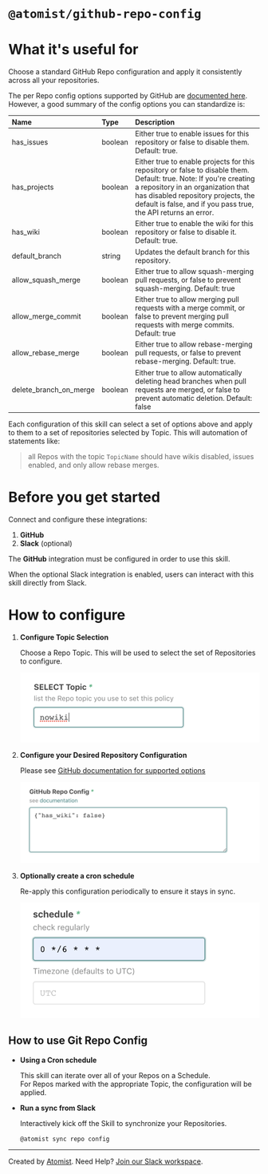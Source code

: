 # `@atomist/github-repo-config`

<!---atomist-skill-readme:start--->

# What it's useful for

Choose a standard GitHub Repo configuration and apply it consistently across all
your repositories.

The per Repo config options supported by GitHub are
[documented here](https://developer.github.com/v3/repos/#update-a-repository).
However, a good summary of the config options you can standardize is:

| Name                   | Type    | Description                                                                                                                                                                                                                                                       |
| :--------------------- | :------ | :---------------------------------------------------------------------------------------------------------------------------------------------------------------------------------------------------------------------------------------------------------------- |
| has_issues             | boolean | Either true to enable issues for this repository or false to disable them. Default: true.                                                                                                                                                                         |
| has_projects           | boolean | Either true to enable projects for this repository or false to disable them. Default: true. Note: If you're creating a repository in an organization that has disabled repository projects, the default is false, and if you pass true, the API returns an error. |
| has_wiki               | boolean | Either true to enable the wiki for this repository or false to disable it. Default: true.                                                                                                                                                                         |
| default_branch         | string  | Updates the default branch for this repository.                                                                                                                                                                                                                   |
| allow_squash_merge     | boolean | Either true to allow squash-merging pull requests, or false to prevent squash-merging. Default: true                                                                                                                                                              |
| allow_merge_commit     | boolean | Either true to allow merging pull requests with a merge commit, or false to prevent merging pull requests with merge commits. Default: true                                                                                                                       |
| allow_rebase_merge     | boolean | Either true to allow rebase-merging pull requests, or false to prevent rebase-merging. Default: true.                                                                                                                                                             |
| delete_branch_on_merge | boolean | Either true to allow automatically deleting head branches when pull requests are merged, or false to prevent automatic deletion. Default: false                                                                                                                   |

Each configuration of this skill can select a set of options above and apply to
them to a set of repositories selected by Topic. This will automation of
statements like:

> all Repos with the topic `TopicName` should have wikis disabled, issues
> enabled, and only allow rebase merges.

# Before you get started

Connect and configure these integrations:

1. **GitHub**
2. **Slack** (optional)

The **GitHub** integration must be configured in order to use this skill.

When the optional Slack integration is enabled, users can interact with this
skill directly from Slack.

# How to configure

1. **Configure Topic Selection**

    Choose a Repo Topic. This will be used to select the set of Repositories to
    configure.

    ![screenshot1](docs/images/screenshot1.png)

2. **Configure your Desired Repository Configuration**

    Please see
    [GitHub documentation for supported options](https://developer.github.com/v3/repos/#update-a-repository)

    ![screenshot2](docs/images/screenshot2.png)

3. **Optionally create a cron schedule**

    Re-apply this configuration periodically to ensure it stays in sync.

    ![screenshot3](docs/images/screenshot3.png)

## How to use Git Repo Config

-   **Using a Cron schedule**

    This skill can iterate over all of your Repos on a Schedule.  
    For Repos marked with the appropriate Topic, the configuration will be
    applied.

-   **Run a sync from Slack**

    Interactively kick off the Skill to synchronize your Repositories.

    ```
    @atomist sync repo config
    ```

<!---atomist-skill-readme:end--->

---

Created by [Atomist][atomist]. Need Help? [Join our Slack workspace][slack].

[atomist]: https://atomist.com/ "Atomist - How Teams Deliver Software"
[slack]: https://join.atomist.com/ "Atomist Community Slack"
